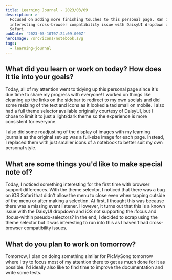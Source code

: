 ```yaml
---
title: Learning Journal - 2023/03/09
description: >-
  Focused on adding more finishing touches to this personal page. Ran into
  interesting cross-browser compatibility issue with DaisyUI dropdown on iOS
  Safari.
pubDate: '2023-03-10T07:24:09.000Z'
heroImage: /src/icons/notebook.svg
tags:
  - learning-journal
---
```


## What did you learn or work on today? How does it tie into your goals?

Today, all of my attention went to tidying up this personal page since it's due time to share my progress with everyone! I worked on things like cleaning up the links on the sidebar to redirect to my own socials and did some resizing of the text and icons as it looked a tad small on mobile. I also had a full theme selector available originally courtesy of DaisyUI, but I chose to limit it to just a light/dark theme so the experience is more consistent for everyone.

I also did some readjusting of the display of images with my learning journals as the original set-up was a full-size image for each page. Instead, I replaced them with just smaller icons of a notebook to better suit my own personal style.

## What are some things you'd like to make special note of?

Today, I noticed something interesting for the first time with browser support differences. With the theme selector, I noticed that there was a bug on iOS Safari that didn't allow the menu to close even when tapping outside of the menu or after making a selection. At first, I thought this was because there was a missing event listener. However, it turns out that this is a known issue with the DaisyUI dropdown and iOS not supporting the \:focus and \:focus-within pseudo-selectors? In the end, I decided to scrap using the theme selector but it was interesting to run into this as I haven't had cross-browser compatibility issues.

## What do you plan to work on tomorrow?

Tomorrow, I plan on doing something similar for PicMySong tomorrow where I try to focus most of my attention there to get as much done for it as possible. I'd ideally also like to find time to improve the documentation and write some tests.
